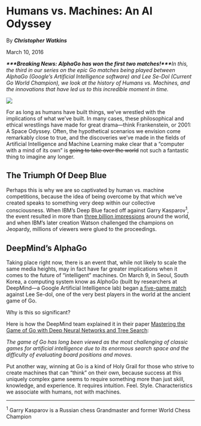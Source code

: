 <!DOCTYPE html>
<html lang="en">
<head>
  <meta charset="UTF-8">
  <title>Humans vs Machines Blog</title>
</head>
<body>
<h1>Humans vs. Machines: An AI Odyssey</h1>
<p>By <strong><i>Christopher Watkins</i></strong> </p>

<p>March 10, 2016</p>
<p><em><strong>***Breaking News: AlphaGo has won the first two matches!***</strong><i>In this, the third in our series on the epic Go matches being played between AlphaGo (Google’s Artificial Intelligence software) and Lee Se-Dol (Current Go World Champion), we look at the history of Humans vs. Machines, and the innovations that have led us to this incredible moment in time.
</em></i></p>
<a href="/"><img src="http://i2.wp.com/blog.udacity.com/wp-content/uploads/2016/03/56df2490a351d802222160.gif"></a>
<p>For as long as humans have built things, we’ve wrestled with the implications of what we’ve built. In many cases, these philosophical and ethical wrestlings have made for great drama—think Frankenstein, or 2001: A Space Odyssey. Often, the hypothetical scenarios we envision come remarkably close to true, and the discoveries we’ve made in the fields of Artificial Intelligence and Machine Learning make clear that a “computer with a mind of its own” is <s>going to take over the world</s> not such a fantastic thing to imagine any longer.</p>
<h2>The Triumph Of Deep Blue</h2>
<p>Perhaps this is why we are so captivated by human vs. machine competitions, because the idea of being overcome by that which we’ve created speaks to something very deep within our collective consciousness. When IBM’s Deep Blue faced off against Garry Kasparov<sup>1</sup>, the event resulted in more than <a href="http://www-03.ibm.com/ibm/history/ibm100/us/en/icons/deepblue/">three billion impressions</a> around the world, and when IBM’s later creation Watson challenged the champions on Jeopardy, millions of viewers were glued to the proceedings.</p>

<h2>DeepMind’s AlphaGo</h2>
<p>Taking place right now, there is an event that, while not likely to scale the same media heights, may in fact have far greater implications when it comes to the future of “intelligent” machines. On March 9, in Seoul, South Korea, a computing system know as AlphoGo (built by researchers at DeepMind—a Google Artificial Intelligence lab) began <a href="http://venturebeat.com/2016/02/04/youtube-will-livestream-googles-ai-playing-go-superstar-lee-sedol-in-march/">a five-game match</a> against Lee Se-dol, one of the very best players in the world at the ancient game of Go.</p>
<p>Why is this so significant?</p>
<p>Here is how the DeepMind team explained it in their paper <a href="http://airesearch.com/wp-content/uploads/2016/01/deepmind-mastering-go.pdf">Mastering the Game of Go with Deep Neural Networks and Tree Search</a>:</p>
<p><i>The game of Go has long been viewed as the most challenging of classic games for artificial intelligence due to its enormous search space and the difficulty of evaluating board positions and moves.</i></p>
<p>Put another way, winning at Go is a kind of Holy Grail for those who strive to create machines that can “think” on their own, because success at this uniquely complex game seems to require something more than just skill, knowledge, and experience. It requires intuition. Feel. Style. Characteristics we associate with humans, not with machines.
<hr>
<p><sup>1</sup> Garry Kasparov is a Russian chess Grandmaster and former World Chess Champion</p>
</hr>
</body>
</html>
